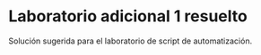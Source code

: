 # Laboratorio adicional 1 resuelto

Solución sugerida para el laboratorio de script de automatización.
